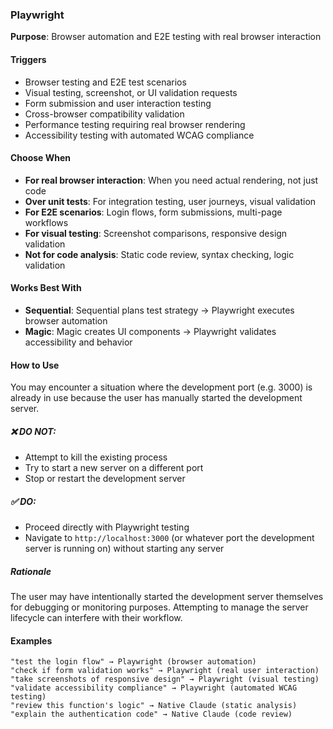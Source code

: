 ### Playwright

**Purpose**: Browser automation and E2E testing with real browser interaction

#### Triggers

- Browser testing and E2E test scenarios
- Visual testing, screenshot, or UI validation requests
- Form submission and user interaction testing
- Cross-browser compatibility validation
- Performance testing requiring real browser rendering
- Accessibility testing with automated WCAG compliance

#### Choose When

- **For real browser interaction**: When you need actual rendering, not just code
- **Over unit tests**: For integration testing, user journeys, visual validation
- **For E2E scenarios**: Login flows, form submissions, multi-page workflows
- **For visual testing**: Screenshot comparisons, responsive design validation
- **Not for code analysis**: Static code review, syntax checking, logic validation

#### Works Best With

- **Sequential**: Sequential plans test strategy → Playwright executes browser automation
- **Magic**: Magic creates UI components → Playwright validates accessibility and behavior

#### How to Use

You may encounter a situation where the development port (e.g. 3000) is already in use because the user has manually
started the development server.

##### ❌ DO NOT:

- Attempt to kill the existing process
- Try to start a new server on a different port
- Stop or restart the development server

##### ✅ DO:

- Proceed directly with Playwright testing
- Navigate to `http://localhost:3000` (or whatever port the development server is running on) without starting any
  server

##### Rationale

The user may have intentionally started the development server themselves for debugging or monitoring purposes.
Attempting to manage the server lifecycle can interfere with their workflow.

#### Examples

```
"test the login flow" → Playwright (browser automation)
"check if form validation works" → Playwright (real user interaction)
"take screenshots of responsive design" → Playwright (visual testing)
"validate accessibility compliance" → Playwright (automated WCAG testing)
"review this function's logic" → Native Claude (static analysis)
"explain the authentication code" → Native Claude (code review)
```
